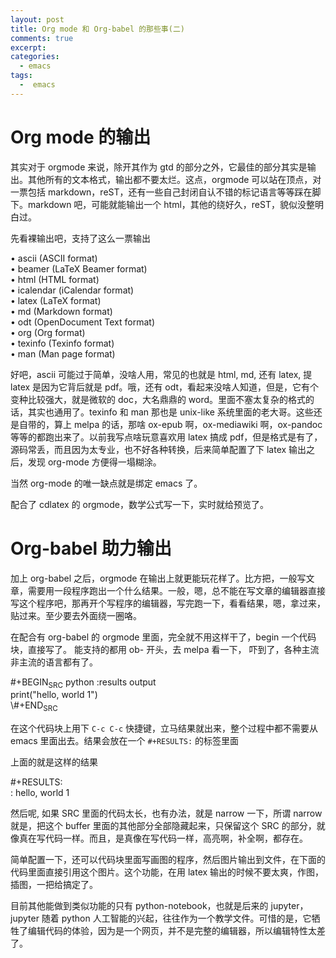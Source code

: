 ```yaml
---
layout: post
title: Org mode 和 Org-babel 的那些事(二)
comments: true
excerpt: 
categories:
  - emacs  
tags:
  -  emacs
---
```



# Org mode 的输出

其实对于 orgmode 来说，除开其作为 gtd 的部分之外，它最佳的部分其实是输出。其他所有的文本格式，输出都不要太烂。这点，orgmode 可以站在顶点，对一票包括 markdown，reST，还有一些自己封闭自认不错的标记语言等等踩在脚下。markdown 吧，可能就能输出一个 html，其他的绕好久，reST，貌似没整明白过。

先看裸输出吧，支持了这么一票输出

<p class="verse">
• ascii (ASCII format)<br />
• beamer (LaTeX Beamer format)<br />
• html (HTML format)<br />
• icalendar (iCalendar format)<br />
• latex (LaTeX format)<br />
• md (Markdown format)<br />
• odt (OpenDocument Text format)<br />
• org (Org format)<br />
• texinfo (Texinfo format)<br />
• man (Man page format)<br />
</p>

好吧，ascii 可能过于简单，没啥人用，常见的也就是 html, md, 还有 latex, 提 latex 是因为它背后就是 pdf。哦，还有 odt，看起来没啥人知道，但是，它有个变种比较强大，就是微软的 doc，大名鼎鼎的 word。里面不塞太复杂的格式的话，其实也通用了。texinfo 和 man 那也是 unix-like 系统里面的老大哥。这些还是自带的，算上 melpa 的话，那啥 ox-epub 啊，ox-mediawiki 啊，ox-pandoc 等等的都跑出来了。以前我写点啥玩意喜欢用 latex 搞成 pdf，但是格式是有了，源码常丢，而且因为太专业，也不好各种转换，后来简单配置了下 latex 输出之后，发现 org-mode 方便得一塌糊涂。

当然 org-mode 的唯一缺点就是绑定 emacs 了。

配合了 cdlatex 的 orgmode，数学公式写一下，实时就给预览了。


# Org-babel 助力输出

加上 org-babel 之后，orgmode 在输出上就更能玩花样了。比方把，一般写文章，需要用一段程序跑出一个什么结果。一般，嗯，总不能在写文章的编辑器直接写这个程序吧，那再开个写程序的编辑器，写完跑一下，看看结果，嗯，拿过来，贴过来。至少要去外面绕一圈咯。

在配合有 org-babel 的 orgmode 里面，完全就不用这样干了，begin 一个代码块，直接写了。 能支持的都用 ob- 开头，去 melpa 看一下， 吓到了，各种主流非主流的语言都有了。

<p class="verse">
#+BEGIN<sub>SRC</sub> python :results output<br />
print("hello, world 1")<br />
\#+END<sub>SRC</sub><br />
</p>

在这个代码块上用下 `C-c C-c` 快捷键，立马结果就出来，整个过程中都不需要从 emacs 里面出去。结果会放在一个 `#+RESULTS:` 的标签里面

上面的就是这样的结果

<p class="verse">
#+RESULTS:<br />
: hello, world 1<br />
</p>

然后呢, 如果 SRC 里面的代码太长，也有办法，就是 narrow 一下，所谓 narrow 就是，把这个 buffer 里面的其他部分全部隐藏起来，只保留这个 SRC 的部分，就像真在写代码一样。而且，是真像在写代码一样，高亮啊，补全啊，都存在。

简单配置一下，还可以代码块里面写画图的程序，然后图片输出到文件，在下面的代码里面直接引用这个图片。这个功能，在用 latex 输出的时候不要太爽，作图，插图，一把给搞定了。

目前其他能做到类似功能的只有 python-notebook，也就是后来的 jupyter，jupyter 随着 python 人工智能的兴起，往往作为一个教学文件。可惜的是，它牺牲了编辑代码的体验，因为是一个网页，并不是完整的编辑器，所以编辑特性太差了。
